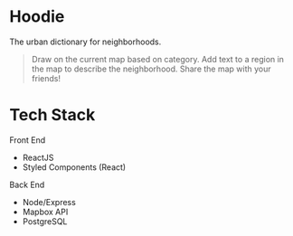 # Hoodie
The urban dictionary for neighborhoods. 
> Draw on the current map based on category.
> Add text to a region in the map to describe the neighborhood.
> Share the map with your friends!

# Tech Stack
Front End
- ReactJS
- Styled Components (React)

Back End
- Node/Express
- Mapbox API
- PostgreSQL
